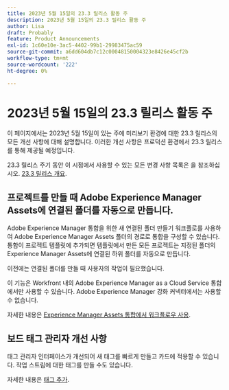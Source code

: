 ```yaml
---
title: 2023년 5월 15일의 23.3 릴리스 활동 주
description: 2023년 5월 15일의 23.3 릴리스 활동 주
author: Lisa
draft: Probably
feature: Product Announcements
exl-id: 1c60e10e-3ac5-4402-99b1-29983475ac59
source-git-commit: a6dd604db7c12c00048150004323e8426e45cf2b
workflow-type: tm+mt
source-wordcount: '222'
ht-degree: 0%

---
```


# 2023년 5월 15일의 23.3 릴리스 활동 주

이 페이지에서는 2023년 5월 15일이 있는 주에 미리보기 환경에 대한 23.3 릴리스의 모든 개선 사항에 대해 설명합니다. 이러한 개선 사항은 프로덕션 환경에서 23.3 릴리스를 통해 제공될 예정입니다.

23.3 릴리스 주기 동안 이 시점에서 사용할 수 있는 모든 변경 사항 목록은 을 참조하십시오. [23.3 릴리스 개요](/help/quicksilver/product-announcements/product-releases/23.3-release-activity/23-3-release-overview.md).

## 프로젝트를 만들 때 Adobe Experience Manager Assets에 연결된 폴더를 자동으로 만듭니다.

Adobe Experience Manager 통합을 위한 새 연결된 폴더 만들기 워크플로를 사용하여 Adobe Experience Manager Assets 폴더의 경로로 통합을 구성할 수 있습니다. 통합이 프로젝트 템플릿에 추가되면 템플릿에서 만든 모든 프로젝트는 지정된 폴더의 Experience Manager Assets에 연결된 하위 폴더를 자동으로 만듭니다.

이전에는 연결된 폴더를 만들 때 사용자의 작업이 필요했습니다.

이 기능은 Workfront 내의 Adobe Experience Manager as a Cloud Service 통합에서만 사용할 수 있습니다. Adobe Experience Manager 강화 커넥터에서는 사용할 수 없습니다.

자세한 내용은 [Experience Manager Assets 통합에서 워크플로우 사용](/help/quicksilver/documents/adobe-workfront-for-experience-manager-assets-essentials/use-aem-workflows.md).

## 보드 태그 관리자 개선 사항

태그 관리자 인터페이스가 개선되어 새 태그를 빠르게 만들고 카드에 적용할 수 있습니다. 작업 스트림에 대한 태그를 만들 수도 있습니다.

자세한 내용은 [태그 추가](/help/quicksilver/agile/get-started-with-boards/add-tags.md).
